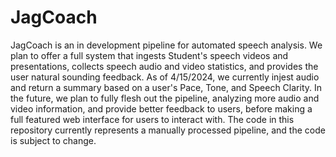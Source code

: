 # JagCoach
JagCoach is an in development pipeline for automated speech analysis.
We plan to offer a full system that ingests Student's speech videos and presentations, collects speech audio and video statistics, and provides the user natural sounding feedback.
As of 4/15/2024, we currently injest audio and return a summary based on a user's Pace, Tone, and Speech Clarity. In the future, we plan to fully flesh out the pipeline, analyzing more audio and video information, and provide better feedback to users, before making a full featured web interface for users to interact with.
The code in this repository currently represents a manually processed pipeline, and the code is subject to change.

